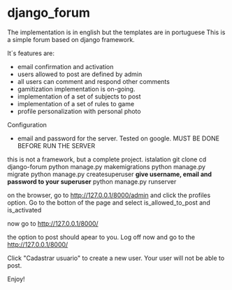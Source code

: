 # django_forum
The implementation is in english but the templates are in portuguese
This is a simple forum based on django framework.

It´s features are:
* email confirmation and activation
* users allowed to post are defined by admin
* all users can comment and respond other comments
* gamitization implementation is on-going. 
* implementation of a set of subjects to post 
* implementation of a set of rules to game
* profile personalization with personal photo

Configuration
* email and password for the server. Tested on google. MUST BE DONE BEFORE RUN THE SERVER


this is not a framework, but a complete project. 
istalation
git clone
cd django-forum
python manage.py makemigrations
python manage.py migrate
python manage.py createsuperuser 
****give username, email and password to your superuser****
python manage.py runserver

on the browser, go to http://127.0.0.1/8000/admin
and click the profiles option.
Go to the botton of the page and select is_allowed_to_post and is_activated

now go to http://127.0.0.1/8000/

the option to post should apear to you. Log off now and go to the http://127.0.0.1/8000/

Click "Cadastrar usuario" to create a new user.
Your user will not be able to post.

Enjoy!